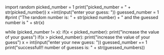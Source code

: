 import random
picked_number = 1
print("picked_number = " + str(picked_number))
x =int(input("enter your guess: "))
guessed_number = 1
#print ("The random number is: " + str(picked number) + " and the guessed number is " + str(x)

while (picked_number != x):
    if(x < picked_number):
        print("increase the value of your guess")
    if(x > picked_number):
        print("increase the value of your guess")
    x = int(input("enter your new guess: "))
    guessed_number += 1
print("successfull!! number of guesses is: " + str(guessed_numbers))
